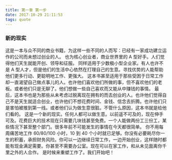 ```yaml
---
title: 第一章 第一步
date: 2017-10-29 21:11:53
tags: quote
---
```



### 新的现实


这是一本与众不同的商业书籍，为这样一些不同的人而写：已经有一家成功建立运作的公司而未想过创业的人。
也为核心创业者，商业世界里的 A 型好手。人们觉得他们天生就能开创、领导和征服。
同样适用于少数极小型企业家。有人也许不是 A 型人才，但是他们的生活中心依然在打理自己的生意。寻找优势的人能帮助他们更多行动、更聪明地工作、更强大。
这本书甚至适用于那些受困于日常工作却一直渴望自己做点事儿的人。也许他们喜欢他们所做的事，但不喜欢他们的老板。或者他们只是无聊了。他们想做一些自己喜欢而又能从中赚钱的事情。
最后，这本书也是为那些从未考虑过脱离现在拥有的而去创业的人。也许他们觉得自己不是天生就适合创业，也许他们不想花费时间、金钱、信念去折腾。也许他们只是害怕被推到第一线。或者他们认为做生意很脏。不管什么原因，这本书就是给他们看的。
这是一个新的现实。任何人都可以做生意。以前遥不可及的，现在伸手可及。花费巨大的技术现在只需要几块钱甚至免费。一个人能做两份工三份工，某些情况下甚至整个部门。很多年前不可能发生的事情在今天都很简单。
你不用每周痛苦地工作 60/80/100 小时，10 到 40 个小时就已足够。你没有必要耗尽你一生的积蓄，承担财务风险。你可以一边继续日常工作，一边开始创业，这样随时都能有现金满足需要。你甚至不需要办公室。现在可以在家工作，和从未见面离你千里之外的人合作。
是时候来重塑工作了。我们开始吧！
<!--more-->
